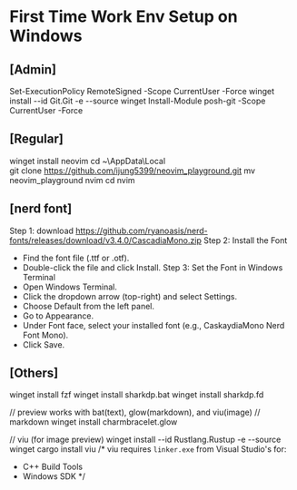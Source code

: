 # First Time Work Env Setup on Windows
## [Admin]
Set-ExecutionPolicy RemoteSigned -Scope CurrentUser -Force
winget install --id Git.Git -e --source winget
Install-Module posh-git -Scope CurrentUser -Force

## [Regular]
winget install neovim
cd ~\AppData\Local\
git clone https://github.com/ijung5399/neovim_playground.git
mv neovim_playground nvim
cd nvim

## [nerd font]
Step 1: download https://github.com/ryanoasis/nerd-fonts/releases/download/v3.4.0/CascadiaMono.zip
Step 2: Install the Font
- Find the font file (.ttf or .otf).
- Double-click the file and click Install.
Step 3: Set the Font in Windows Terminal
- Open Windows Terminal.
- Click the dropdown arrow (top-right) and select Settings.
- Choose Default from the left panel.
- Go to Appearance.
- Under Font face, select your installed font (e.g., CaskaydiaMono Nerd Font Mono).
- Click Save.

## [Others]
winget install fzf
winget install sharkdp.bat
winget install sharkdp.fd

// preview works with bat(text), glow(markdown), and viu(image)
// markdown
winget install  charmbracelet.glow

// viu (for image preview)
winget install --id Rustlang.Rustup -e --source winget
cargo install viu
/* viu requires `linker.exe` from Visual Studio's for:
- C++ Build Tools
- Windows SDK
*/
